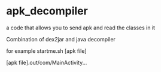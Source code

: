 # apk_decompiler
a code that allows you to send apk and read the classes in it

Combination of dex2jar and java decompiler 

for example
startme.sh [apk file]

[apk file].out/com/MainActivity...

